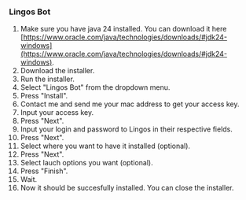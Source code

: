 ### Lingos Bot
1. Make sure you have java 24 installed. You can download it here [https://www.oracle.com/java/technologies/downloads/#jdk24-windows](https://www.oracle.com/java/technologies/downloads/#jdk24-windows).
2. Download the installer.
3. Run the installer.
4. Select "Lingos Bot" from the dropdown menu.
5. Press "Install".
6. Contact me and send me your mac address to get your access key.
7. Input your access key.
8. Press "Next".
9. Input your login and password to Lingos in their respective fields.
10. Press "Next".
11. Select where you want to have it installed (optional).
12. Press "Next".
13. Select lauch options you want (optional).
14. Press "Finish".
15. Wait.
16. Now it should be succesfully installed. You can close the installer.
